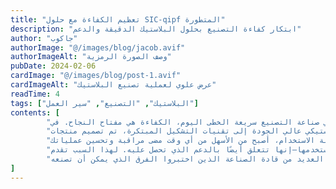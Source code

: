 ```yaml
---
title: "تعظيم الكفاءة مع حلول SIC-qipf المتطورة"
description: "ابتكار كفاءة التصنيع بحلول البلاستيك الدقيقة والدعم"
author: "جاكوب"
authorImage: "@/images/blog/jacob.avif"
authorImageAlt: "وصف الصورة الرمزية"
pubDate: 2024-02-06
cardImage: "@/images/blog/post-1.avif"
cardImageAlt: "عرض علوي لعملية تصنيع البلاستيك"
readTime: 4
tags: ["البلاستيك", "التصنيع", "سير العمل"]
contents: [
        "في صناعة التصنيع سريعة الخطى اليوم، الكفاءة هي مفتاح النجاح. في SIC-qipf، نفهم أهمية تحسين سير العمل في الإنتاج لتلبية المواعيد النهائية والبقاء ضمن الميزانية. لهذا السبب نحن متحمسون لتقديم حلول البلاستيك المتطورة التي تهدف إلى تعزيز عملياتك كما لم يحدث من قبل.",
        "تجمع حلول التصنيع البلاستيكي لدينا بين الهندسة الدقيقة والتصميم الذي يركز على المستخدم، مما يضمن أقصى قدر من الإنتاجية في كل خط إنتاج. من التعبئة والتغليف البلاستيكي عالي الجودة إلى تقنيات التشكيل المبتكرة، تم تصميم منتجات SIC-qipf لتحمل متطلبات الصناعة الحديثة مع تبسيط سير العمل لديك.",
        "إحدى عروضنا المميزة هي أنظمة مراقبة الجودة المتقدمة لدينا، التي تقدم رؤى في الوقت الفعلي حول كفاءة الإنتاج، واستخدام المواد، والمزيد. مع واجهات سهلة الاستخدام، أصبح من الأسهل من أي وقت مضى مراقبة وتحسين عملياتك.",
        "لكن الكفاءة لا تتعلق فقط بالمنتجات التي تستخدمها—إنها تتعلق أيضًا بالدعم الذي تحصل عليه. لهذا السبب تقدم SIC-qipf توثيقًا شاملاً وإرشادات من الخبراء في كل خطوة على الطريق. فرقنا الملتزمة تكرس جهودها من أجل نجاحك، مقدمةً مساعدة شخصية لضمان الاستفادة القصوى من حلولنا.",
        "انضم إلى العديد من قادة الصناعة الذين اختبروا الفرق الذي يمكن أن تصنعه SIC-qipf. من خلال حلولنا المتطورة، يمكنك تحسين كفاءة التصنيع والبقاء في المقدمة."
]
---
```

